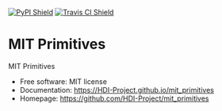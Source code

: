[![PyPI Shield](https://img.shields.io/pypi/v/mit_primitives.svg)](https://pypi.python.org/pypi/mit_primitives)
[![Travis CI Shield](https://travis-ci.org/HDI-Project/mit_primitives.svg?branch=master)](https://travis-ci.org/HDI-Project/mit_primitives)

# MIT Primitives

MIT Primitives

- Free software: MIT license
- Documentation: https://HDI-Project.github.io/mit_primitives
- Homepage: https://github.com/HDI-Project/mit_primitives
